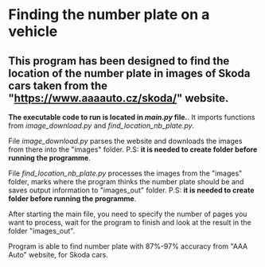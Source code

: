 # Finding the number plate on a vehicle

## This program has been designed to find the location of the number plate in images of Skoda cars taken from the "https://www.aaaauto.cz/skoda/" website. 

**The executable code to run  is located in *main.py* file.**. It imports functions from *image_download.py* and *find_location_nb_plate.py*. 

File *image_download.py* parses the website and downloads the images from there into the "images" folder. P.S: **it is needed to create folder before running the programme**.

File *find_location_nb_plate.py* processes the images from the "images" folder, marks where the program thinks the number plate should be and saves output information to "images_out" folder. P.S: **it is needed to create folder before running the programme**.

After starting the main file, you need to specify the number of pages you want to process, wait for the program to finish and look at the result in the folder "images_out". 

Program is able to find number plate with 87%-97% accuracy from "AAA Auto" website, for Skoda cars.
